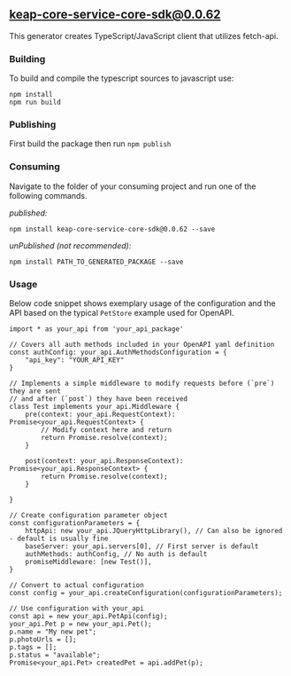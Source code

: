 ## keap-core-service-core-sdk@0.0.62

This generator creates TypeScript/JavaScript client that utilizes fetch-api.

### Building

To build and compile the typescript sources to javascript use:
```
npm install
npm run build
```

### Publishing

First build the package then run ```npm publish```

### Consuming

Navigate to the folder of your consuming project and run one of the following commands.

_published:_

```
npm install keap-core-service-core-sdk@0.0.62 --save
```

_unPublished (not recommended):_

```
npm install PATH_TO_GENERATED_PACKAGE --save
```

### Usage

Below code snippet shows exemplary usage of the configuration and the API based 
on the typical `PetStore` example used for OpenAPI. 

```
import * as your_api from 'your_api_package'

// Covers all auth methods included in your OpenAPI yaml definition
const authConfig: your_api.AuthMethodsConfiguration = {
    "api_key": "YOUR_API_KEY"
}

// Implements a simple middleware to modify requests before (`pre`) they are sent
// and after (`post`) they have been received 
class Test implements your_api.Middleware {
    pre(context: your_api.RequestContext): Promise<your_api.RequestContext> {
        // Modify context here and return
        return Promise.resolve(context);
    }

    post(context: your_api.ResponseContext): Promise<your_api.ResponseContext> {
        return Promise.resolve(context);
    }

}

// Create configuration parameter object
const configurationParameters = {
    httpApi: new your_api.JQueryHttpLibrary(), // Can also be ignored - default is usually fine
    baseServer: your_api.servers[0], // First server is default
    authMethods: authConfig, // No auth is default
    promiseMiddleware: [new Test()],
}

// Convert to actual configuration
const config = your_api.createConfiguration(configurationParameters);

// Use configuration with your_api
const api = new your_api.PetApi(config);
your_api.Pet p = new your_api.Pet();
p.name = "My new pet";
p.photoUrls = [];
p.tags = [];
p.status = "available";
Promise<your_api.Pet> createdPet = api.addPet(p);

```
